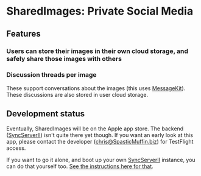 # SharedImages: Private Social Media

## Features
### Users can store their images in their own cloud storage, and safely share those images with others

### Discussion threads per image

These support conversations about the images (this uses [MessageKit](https://github.com/MessageKit/MessageKit)). These discussions are also stored in user cloud storage.

## Development status

Eventually, SharedImages will be on the Apple app store. The backend ([SyncServerII](https://github.com/crspybits/SyncServerII/)) isn't quite there yet though. If you want an early look at this app, please contact the developer (chris@SpasticMuffin.biz) for TestFlight access.

If you want to go it alone, and boot up your own [SyncServerII](https://github.com/crspybits/SyncServerII/) instance, you can do that yourself too. [See the instructions here for that](https://crspybits.github.io/SyncServerII/).

